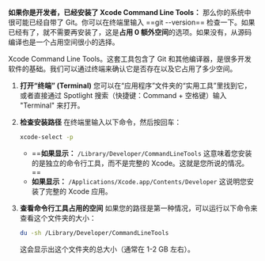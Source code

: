 **如果你是开发者，已经安装了 Xcode Command Line Tools：** 那么你的系统中很可能已经自带了 Git。你可以在终端里输入 ==git --version== 检查一下。如果已经有了，就不需要再安装了，这是**占用 0 额外空间**的选项。如果没有，从源码编译也是一个占用空间很小的选择。

 Xcode Command Line Tools。这套工具包含了 Git 和其他编译器，是很多开发软件的基础。我们可以通过终端来确认它是否存在以及它占用了多少空间。

1.  **打开“终端” (Terminal)**
    您可以在“应用程序”文件夹的“实用工具”里找到它，或者直接通过 Spotlight 搜索（快捷键：Command + 空格键）输入 "Terminal" 来打开。

2.  **检查安装路径**
    在终端里输入以下命令，然后按回车：
    ```bash
    xcode-select -p
    ```
    *   ==**如果显示：** `/Library/Developer/CommandLineTools` 这意味着您安装的是独立的命令行工具，而不是完整的 Xcode。这就是您所说的情况。==
    *   **如果显示：** `/Applications/Xcode.app/Contents/Developer` 这说明您安装了完整的 Xcode 应用。

3.  **查看命令行工具占用的空间**
    如果您的路径是第一种情况，可以运行以下命令来查看这个文件夹的大小：
    ```bash
    du -sh /Library/Developer/CommandLineTools
    ```
    这会显示出这个文件夹的总大小（通常在 1-2 GB 左右）。
